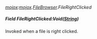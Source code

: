 _[mojox](../../modules/mojox/mojox-module.md):[mojox](../../modules/mojox/mojox-module.md).[FileBrowser](../../modules/mojox/mojox-filebrowser.md).FileRightClicked_
##### Field FileRightClicked:Void([String](../../modules/wonkey/wonkey-types-string.md))
Invoked when a file is right clicked.
